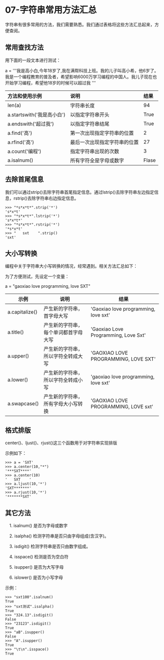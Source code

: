 # 07-字符串常用方法汇总


字符串有很多常用的方法，我们需要熟悉。我们通过表格将这些方法汇总起来，方便查阅。



## 常用查找方法


用下面的一段文本进行测试：

a = '''我是高小白,今年18岁了,我在满帮科技上班。我的儿子叫高小希，他6岁了。我是一个编程教育的普及者，希望影响6000万学习编程的中国人。我儿子现在也开始学习编程，希望他18岁的时候可以超过我
'''

| 方法和使用示例              | 说明                      | 结果   |
| :------------------------ | :----------------------- | :---- |
| len(a)                    | 字符串长度                | 94    |
| a.startswith('我是高小白') | 以指定字符串开头           | True  |
| a.endswith('超过我')       | 以指定字符串结尾           | True  |
| a.find('高')              | 第一次出现指定字符串的位置   | 2     |
| a.rfind('高')             | 最后一次出现指定字符串的位置 | 27    |
| a.count('编程')           | 指定字符串出现的次数        | 3     |
| a.isalnum()               | 所有字符全是字母或数字      | Flase |



## 去除首尾信息

我们可以通过strip()去除字符串首尾指定信息。通过lstrip()去除字符串左边指定信息，rstrip()去除字符串右边指定信息。

```
>>> "*s*x*t*".strip('*')
's*x*t'
>>> "*s*x*t*".lstrip('*')
's*x*t*'
>>> "*s*x*t*".rstrip('*')
'*s*x*t'
>>> "   sxt    ".strip()
'sxt'
```

## 大小写转换

编程中关于字符串大小写转换的情况，经常遇到。相关方法汇总如下：

为了方便测试，先设定一个变量：

a = "gaoxiao love programming, love SXT"

|      示例       |              说明               |                 结果                  |
| -------------- | ------------------------------- | ------------------------------------- |
| a.capitalize() | 产生新的字符串，首字母大写          | 'Gaoxiao love programming, love sxt' |
| a.title()      | 产生新的字符串，每个单词都首字母大写 | 'Gaoxiao Love Programming, Love Sxt' |
| a.upper()      | 产生新的字符串，所以字符全转成大写   | 'GAOXIAO LOVE PROGRAMMING, LOVE SXT' |
| a.lower()      | 产生新的字符串，所以字符全转成小写   | 'gaoxiao love programming, love sxt' |
| a.swapcase()   | 产生新的字符串，所有字母大小写转换   | 'GAOXIAO LOVE PROGRAMMING, LOVE sxt' |


## 格式排版

center()、ljust()、rjust()这三个函数用于对字符串实现排版

示例如下：
```
>>> a = 'SXT'
>>> a.center(10,"*")
'***SXT****'
>>> a.center(10)
'   SXT    '
>>> a.ljust(10,'*')
'SXT*******'
>>> a.rjust(10,'*')
'*******SXT'

```



## 其它方法

　1. isalnum() 是否为字母或数字

　2. isalpha() 检测字符串是否只由字母组成(含汉字)。

　3. isdigit() 检测字符串是否只由数字组成。

　4. isspace() 检测是否为空白符

　5. isupper() 是否为大写字母

　6. islower() 是否为小写字母　


示例：
```
>>> "sxt100".isalnum()
True
>>> "sxt测试".isalpha()
True
>>> "324.13".isdigit()
False
>>> "23123".isdigit()
True
>>> "aB".isupper()
False
>>> "A".isupper()
True
>>> "\t\n".isspace()
True

```